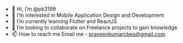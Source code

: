- 👋 Hi, I’m @pk3199
- 👀 I’m interested in Mobile Application Design and Development
- 🌱 I’m currently learning Flutter and ReactJS 
- 💞️ I’m looking to collaborate on Freelance projects to gain knowledge
- 📫 How to reach me 
Email me - praveenkumarcbes@gmail.com

<!---
pk3199/pk3199 is a ✨ special ✨ repository because its `README.md` (this file) appears on your GitHub profile.
You can click the Preview link to take a look at your changes.
--->
